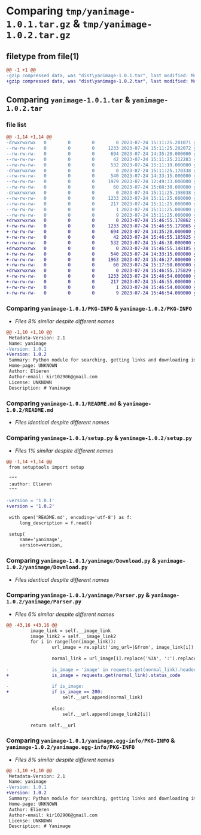 # Comparing `tmp/yanimage-1.0.1.tar.gz` & `tmp/yanimage-1.0.2.tar.gz`

## filetype from file(1)

```diff
@@ -1 +1 @@
-gzip compressed data, was "dist\yanimage-1.0.1.tar", last modified: Mon Jul 24 15:11:25 2023, max compression
+gzip compressed data, was "dist\yanimage-1.0.2.tar", last modified: Mon Jul 24 15:46:55 2023, max compression
```

## Comparing `yanimage-1.0.1.tar` & `yanimage-1.0.2.tar`

### file list

```diff
@@ -1,14 +1,14 @@
-drwxrwxrwx   0        0        0        0 2023-07-24 15:11:25.201071 yanimage-1.0.1/
--rw-rw-rw-   0        0        0     1233 2023-07-24 15:11:25.202072 yanimage-1.0.1/PKG-INFO
--rw-rw-rw-   0        0        0      694 2023-07-24 14:35:20.000000 yanimage-1.0.1/README.md
--rw-rw-rw-   0        0        0       42 2023-07-24 15:11:25.212283 yanimage-1.0.1/setup.cfg
--rw-rw-rw-   0        0        0      532 2023-07-24 15:11:19.000000 yanimage-1.0.1/setup.py
-drwxrwxrwx   0        0        0        0 2023-07-24 15:11:25.170338 yanimage-1.0.1/yanimage/
--rw-rw-rw-   0        0        0      540 2023-07-24 14:33:15.000000 yanimage-1.0.1/yanimage/Download.py
--rw-rw-rw-   0        0        0     1979 2023-07-24 12:49:33.000000 yanimage-1.0.1/yanimage/Parser.py
--rw-rw-rw-   0        0        0       60 2023-07-24 15:08:30.000000 yanimage-1.0.1/yanimage/__init__.py
-drwxrwxrwx   0        0        0        0 2023-07-24 15:11:25.198038 yanimage-1.0.1/yanimage.egg-info/
--rw-rw-rw-   0        0        0     1233 2023-07-24 15:11:25.000000 yanimage-1.0.1/yanimage.egg-info/PKG-INFO
--rw-rw-rw-   0        0        0      217 2023-07-24 15:11:25.000000 yanimage-1.0.1/yanimage.egg-info/SOURCES.txt
--rw-rw-rw-   0        0        0        1 2023-07-24 15:11:25.000000 yanimage-1.0.1/yanimage.egg-info/dependency_links.txt
--rw-rw-rw-   0        0        0        9 2023-07-24 15:11:25.000000 yanimage-1.0.1/yanimage.egg-info/top_level.txt
+drwxrwxrwx   0        0        0        0 2023-07-24 15:46:55.178862 yanimage-1.0.2/
+-rw-rw-rw-   0        0        0     1233 2023-07-24 15:46:55.179865 yanimage-1.0.2/PKG-INFO
+-rw-rw-rw-   0        0        0      694 2023-07-24 14:35:20.000000 yanimage-1.0.2/README.md
+-rw-rw-rw-   0        0        0       42 2023-07-24 15:46:55.185925 yanimage-1.0.2/setup.cfg
+-rw-rw-rw-   0        0        0      532 2023-07-24 15:46:38.000000 yanimage-1.0.2/setup.py
+drwxrwxrwx   0        0        0        0 2023-07-24 15:46:55.148185 yanimage-1.0.2/yanimage/
+-rw-rw-rw-   0        0        0      540 2023-07-24 14:33:15.000000 yanimage-1.0.2/yanimage/Download.py
+-rw-rw-rw-   0        0        0     1963 2023-07-24 15:46:27.000000 yanimage-1.0.2/yanimage/Parser.py
+-rw-rw-rw-   0        0        0       60 2023-07-24 15:17:50.000000 yanimage-1.0.2/yanimage/__init__.py
+drwxrwxrwx   0        0        0        0 2023-07-24 15:46:55.175829 yanimage-1.0.2/yanimage.egg-info/
+-rw-rw-rw-   0        0        0     1233 2023-07-24 15:46:54.000000 yanimage-1.0.2/yanimage.egg-info/PKG-INFO
+-rw-rw-rw-   0        0        0      217 2023-07-24 15:46:55.000000 yanimage-1.0.2/yanimage.egg-info/SOURCES.txt
+-rw-rw-rw-   0        0        0        1 2023-07-24 15:46:54.000000 yanimage-1.0.2/yanimage.egg-info/dependency_links.txt
+-rw-rw-rw-   0        0        0        9 2023-07-24 15:46:54.000000 yanimage-1.0.2/yanimage.egg-info/top_level.txt
```

### Comparing `yanimage-1.0.1/PKG-INFO` & `yanimage-1.0.2/PKG-INFO`

 * *Files 8% similar despite different names*

```diff
@@ -1,10 +1,10 @@
 Metadata-Version: 2.1
 Name: yanimage
-Version: 1.0.1
+Version: 1.0.2
 Summary: Python module for searching, getting links and downloading images from Yandex images
 Home-page: UNKNOWN
 Author: Elieren
 Author-email: kir102906@gmail.com
 License: UNKNOWN
 Description: # Yanimage
```

### Comparing `yanimage-1.0.1/README.md` & `yanimage-1.0.2/README.md`

 * *Files identical despite different names*

### Comparing `yanimage-1.0.1/setup.py` & `yanimage-1.0.2/setup.py`

 * *Files 1% similar despite different names*

```diff
@@ -1,14 +1,14 @@
 from setuptools import setup
 
 """
 :author: Elieren
 """
 
-version = '1.0.1'
+version = '1.0.2'
 
 with open('README.md', encoding='utf-8') as f:
     long_description = f.read()
 
 setup(
     name='yanimage',
     version=version,
```

### Comparing `yanimage-1.0.1/yanimage/Download.py` & `yanimage-1.0.2/yanimage/Download.py`

 * *Files identical despite different names*

### Comparing `yanimage-1.0.1/yanimage/Parser.py` & `yanimage-1.0.2/yanimage/Parser.py`

 * *Files 6% similar despite different names*

```diff
@@ -43,16 +43,16 @@
         image_link = self.__image_link
         image_link2 = self.__image_link2
         for i in range(len(image_link)):
                 url_image = re.split('img_url=|&from', image_link[i])
 
                 normal_link = url_image[1].replace('%3A', ':').replace(r'%2F', '/').replace('%25','%').replace('%28', '(').replace('%29', ')')
 
-                is_image = 'image' in requests.get(normal_link).headers['content-type']
+                is_image = requests.get(normal_link).status_code
 
-                if is_image:
+                if is_image == 200:
                     self.__url.append(normal_link)
                 
                 else:
                     self.__url.append(image_link2[i])
 
         return self.__url
```

### Comparing `yanimage-1.0.1/yanimage.egg-info/PKG-INFO` & `yanimage-1.0.2/yanimage.egg-info/PKG-INFO`

 * *Files 8% similar despite different names*

```diff
@@ -1,10 +1,10 @@
 Metadata-Version: 2.1
 Name: yanimage
-Version: 1.0.1
+Version: 1.0.2
 Summary: Python module for searching, getting links and downloading images from Yandex images
 Home-page: UNKNOWN
 Author: Elieren
 Author-email: kir102906@gmail.com
 License: UNKNOWN
 Description: # Yanimage
```

